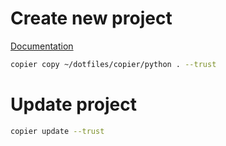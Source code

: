 # Create new project

[Documentation](https://copier.readthedocs.io/en/stable/)

```sh
copier copy ~/dotfiles/copier/python . --trust
```

# Update project

```sh
copier update --trust
```
